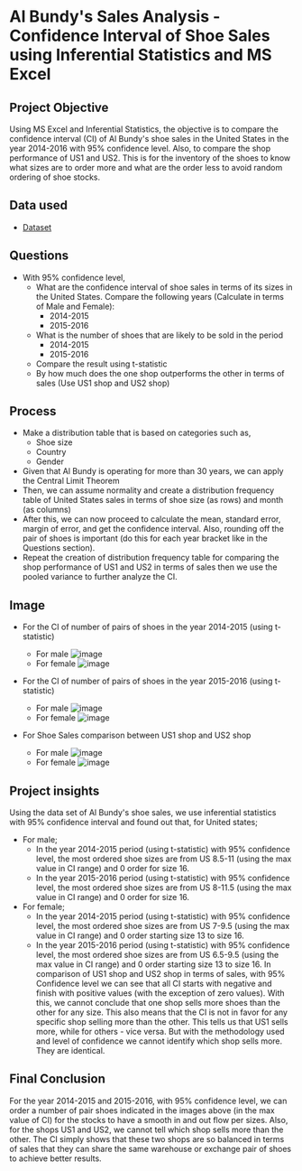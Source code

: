 
# Al Bundy's Sales Analysis - Confidence Interval of Shoe Sales using Inferential Statistics and MS Excel
## Project Objective
Using MS Excel and Inferential Statistics, the objective is to compare the confidence interval (CI) of Al Bundy's shoe sales in the United States in the year 2014-2016 with 95% confidence level. Also, to compare the shop performance of US1 and US2. This is for the inventory of  the shoes to know what sizes are to order more and what are the order less to avoid random ordering of shoe stocks.

## Data used
- <a href = "https://github.com/pagonzales/Inferential_Statistics_Al-Bundy_Shoe_Sales_Analysis/blob/main/AI%20Bundy%20Dataset.xlsx">Dataset</a>
## Questions
- With 95% confidence level,
  - What are the confidence interval of shoe sales in terms of its sizes in the United States. Compare the following years (Calculate in terms of Male and Female):
    - 2014-2015
    - 2015-2016
  - What is the number of shoes that are likely to be sold in the period 
    - 2014-2015
    - 2015-2016
  - Compare the result using t-statistic
  - By how much does the one shop outperforms the other in terms of sales (Use US1 shop and US2 shop)

## Process
- Make a distribution table that is based on categories such as,
  - Shoe size
  - Country
  - Gender
- Given that Al Bundy is operating for more than 30 years, we can apply the Central Limit Theorem
- Then, we can assume normality and create a distribution frequency table of United States sales in terms of shoe size (as rows) and month (as columns)
- After this, we can now proceed to calculate the mean, standard error, margin of error, and get the confidence interval. Also, rounding off the pair of shoes is important (do this for each year bracket like in the Questions section).
- Repeat the creation of distribution frequency table for comparing the shop performance of US1 and US2 in terms of sales then we use the pooled variance to further analyze the CI.

## Image
- For the CI of number of pairs of shoes in the year 2014-2015 (using t-statistic)
  - For male
    ![image](https://github.com/user-attachments/assets/a2801dd9-ff9e-4481-b89e-9ecc9b460259)
  - For female
    ![image](https://github.com/user-attachments/assets/9c7cae4d-0b6e-4cec-9f9b-fb1c5949d695)

- For the CI of number of pairs of shoes in the year 2015-2016 (using t-statistic)
  - For male
    ![image](https://github.com/user-attachments/assets/8cd2ec94-4a1b-42d1-98f1-ec624c96a9df)
  - For female
    ![image](https://github.com/user-attachments/assets/aacfc979-4b33-4566-ad35-6ba442d196f3)

- For Shoe Sales comparison between US1 shop and US2 shop
  - For male
    ![image](https://github.com/user-attachments/assets/0f9f4d41-5dac-472e-a87d-ecc93b41c2cd)
  - For female
    ![image](https://github.com/user-attachments/assets/214c759d-e016-45a3-97a2-88a193500fc9)



## Project insights
 Using the data set of Al Bundy's shoe sales, we use inferential statistics with 95% confidence interval and found out that, for United states;
- For male;
  - In the year 2014-2015 period (using t-statistic) with 95% confidence level, the most ordered shoe sizes are from US 8.5-11 (using the max value in CI range) and 0 order for size 16.
  - In the year 2015-2016 period (using t-statistic) with 95% confidence level, the most ordered shoe sizes are from US 8-11.5 (using the max value in CI range) and 0 order for size 16.
- For female;
  - In the year 2014-2015 period (using t-statistic) with 95% confidence level, the most ordered shoe sizes are from US 7-9.5 (using the max value in CI range) and 0 order starting size 13 to size 16.
  - In the year 2015-2016 period (using t-statistic) with 95% confidence level, the most ordered shoe sizes are from US 6.5-9.5 (using the max value in CI range) and 0 order starting size 13 to size 16.
In comparison of US1 shop and US2 shop in terms of sales, with 95% Confidence level we can see that all CI starts with negative and finish with positive values (with the exception of zero values).
With this, we cannot conclude that one shop sells more shoes than the other for any size. This also means that the CI is not in favor for any specific shop selling more than the other. This tells us
that US1 sells more, while for others - vice versa. But with the methodology used and level of confidence we cannot identify which shop sells more. They are identical.

## Final Conclusion
For the year 2014-2015 and 2015-2016, with 95% confidence level, we can order a number of pair shoes indicated in the images above (in the max value of CI) for the stocks to have a smooth in and out flow per sizes. Also, for the shops US1 and US2, we cannot tell which shop sells more than the other. The CI simply shows that these two shops are so balanced in terms of sales that they can share the same warehouse 
or exchange pair of shoes to achieve better results.

